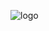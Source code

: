 
![logo](https://github.com/snikmas/layout-1/assets/110670321/cb39e33f-fd14-4508-a4f8-116a29efc819)
